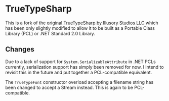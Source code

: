 TrueTypeSharp
=============

This is a fork of the [original TrueTypeSharp by Illusory Studios LLC](http://www.zer7.com/software/truetypesharp)
which has been only slightly modified to allow it to be built as a Portable 
Class Library (PCL) or .NET Standard 2.0 Library.

## Changes

Due to a lack of support for `System.SerializableAttribute` in .NET PCLs 
currently, serialization support has simply been removed for now. I intend to
revisit this in the future and put together a PCL-compatible equivalent.

The `TrueTypeFont` constructor overload accepting a filename string has been
changed to accept a Stream instead. This is again to be PCL-compatible.
